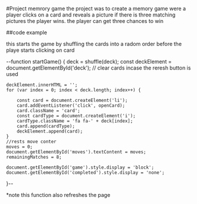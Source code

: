 #Project memrory game
the project was to create a memory game were a player clicks on a card and reveals a picture if there is three matching pictures the player wins. the player can get three chances to win 


##code example

this starts the game by shuffling the cards into a radom order before the playe starts clicking on card 



--function startGame() {
    deck = shuffle(deck);
    const deckElement = document.getElementById('deck');
    // clear cards incase the reresh button is used

    deckElement.innerHTML = '';
    for (var index = 0; index < deck.length; index++) {

        const card = document.createElement('li');
        card.addEventListener('click', openCard);
        card.className = 'card';
        const cardType = document.createElement('i');
        cardType.className = 'fa fa-' + deck[index];
        card.append(cardType);
        deckElement.append(card);
    }
    //rests move conter
    moves = 0;
    document.getElementById('moves').textContent = moves;
    remainingMatches = 8;

    document.getElementById('game').style.display = 'block';
    document.getElementById('completed').style.display = 'none';
}--


*note this function also refreshes the page